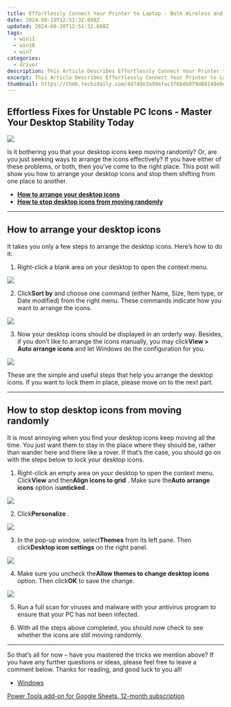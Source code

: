 ```yaml
---
title: Effortlessly Connect Your Printer to Laptop - Both Wireless and Cable Methods Covered
date: 2024-08-19T12:51:32.698Z
updated: 2024-08-20T12:51:32.698Z
tags:
  - win11
  - win10
  - win7
categories:
  - driver
description: This Article Describes Effortlessly Connect Your Printer to Laptop - Both Wireless and Cable Methods Covered
excerpt: This Article Describes Effortlessly Connect Your Printer to Laptop - Both Wireless and Cable Methods Covered
thumbnail: https://thmb.techidaily.com/4d7dde3a99efac5f6bdb879d88148e0d5b48fb1025ad045c8786c79687920a30.jpg
---
```


## Effortless Fixes for Unstable PC Icons - Master Your Desktop Stability Today

![](https://images.drivereasy.com/wp-content/uploads/2019/06/image-370.png)

 Is it bothering you that your desktop icons keep moving randomly? Or, are you just seeking ways to arrange the icons effectively? If you have either of these problems, or both, then you’ve come to the right place. This post will show you how to arrange your desktop icons and stop them shifting from one place to another.

* **[How to arrange your desktop icons](https://tools.techidaily.com/drivereasy/download/)**
* **[How to stop desktop icons from moving randomly](https://tools.techidaily.com/drivereasy/download/)**

---

## How to arrange your desktop icons

 It takes you only a few steps to arrange the desktop icons. Here’s how to do it:

1) Right-click a blank area on your desktop to open the context menu.

![](https://images.drivereasy.com/wp-content/uploads/2019/06/image-376.png)

 2) Click**Sort by** and choose one command (either Name, Size, Item type, or Date modified) from the right menu. These commands indicate how you want to arrange the icons.

![](https://images.drivereasy.com/wp-content/uploads/2019/06/image-379.png)

 3) Now your desktop icons should be displayed in an orderly way. Besides, if you don’t like to arrange the icons manually, you may click**View > Auto arrange icons** and let Windows do the configuration for you.

![](https://images.drivereasy.com/wp-content/uploads/2019/06/image-381.png)

 These are the simple and useful steps that help you arrange the desktop icons. If you want to lock them in place, please move on to the next part.

---

## How to stop desktop icons from moving randomly

 It is most annoying when you find your desktop icons keep moving all the time. You just want them to stay in the place where they should be, rather than wander here and there like a rover. If that’s the case, you should go on with the steps below to lock your desktop icons.

 1) Right-click an empty area on your desktop to open the context menu. Click**View** and then**Align icons to grid** . Make sure the**Auto arrange icons** option is**unticked** .

![](https://images.drivereasy.com/wp-content/uploads/2019/06/image-378.png)

 2) Click**Personalize** .

![](https://images.drivereasy.com/wp-content/uploads/2019/06/image-383.png)

 3) In the pop-up window, select**Themes** from its left pane. Then click**Desktop icon settings** on the right panel.

![](https://images.drivereasy.com/wp-content/uploads/2019/06/image-384.png)

 4) Make sure you uncheck the**Allow themes to change desktop icons** option. Then click**OK** to save the change.

![](https://images.drivereasy.com/wp-content/uploads/2019/06/image-385.png)

 5) Run a full scan for viruses and malware with your antivirus program to ensure that your PC has not been infected.

 6) With all the steps above completed, you should now check to see whether the icons are still moving randomly.

---

 So that’s all for now – have you mastered the tricks we mention above? If you have any further questions or ideas, please feel free to leave a comment below. Thanks for reading, and good luck to you all!

* [Windows](https://tools.techidaily.com/drivereasy/download/)

<ins class="adsbygoogle"
     style="display:block"
     data-ad-format="autorelaxed"
     data-ad-client="ca-pub-7571918770474297"
     data-ad-slot="1223367746"></ins>



<ins class="adsbygoogle"
     style="display:block"
     data-ad-client="ca-pub-7571918770474297"
     data-ad-slot="8358498916"
     data-ad-format="auto"
     data-full-width-responsive="true"></ins>



<!-- affiliate ads begin -->
<a href="https://secure.2checkout.com/order/checkout.php?PRODS=4721564&QTY=1&AFFILIATE=108875&CART=1">Power Tools add-on for Google Sheets, 12-month subscription</a>
<!-- affiliate ads end -->